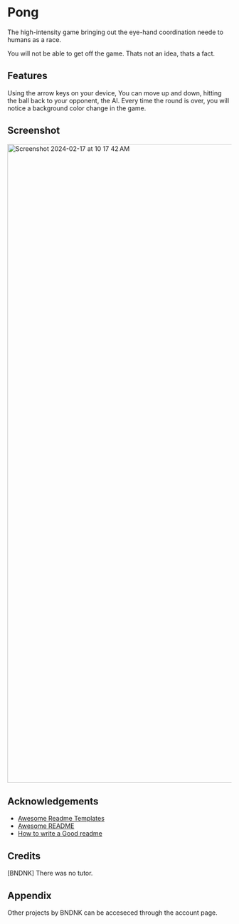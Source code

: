 
# Pong

The high-intensity game bringing out the eye-hand coordination neede to humans as a race.

You will not be able to get off the game. Thats not an idea, thats a fact.


## Features

Using the arrow keys on your device, You can move up and down, hitting the ball back to your opponent, the AI. Every time the round is over, you will notice a background color change in the game.



## Screenshot

<img width="1436" alt="Screenshot 2024-02-17 at 10 17 42 AM" src="https://github.com/BNDNK/Pong/assets/112815598/6d88a0e7-2c3c-4a3f-8f6b-46159b6c323f">



## Acknowledgements

 - [Awesome Readme Templates](https://awesomeopensource.com/project/elangosundar/awesome-README-templates)
 - [Awesome README](https://github.com/matiassingers/awesome-readme)
 - [How to write a Good readme](https://bulldogjob.com/news/449-how-to-write-a-good-readme-for-your-github-project)




## Credits
[BNDNK] There was no tutor.



## Appendix

Other projects by BNDNK can be acceseced through the account page.

